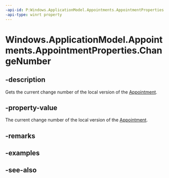 ```yaml
---
-api-id: P:Windows.ApplicationModel.Appointments.AppointmentProperties.ChangeNumber
-api-type: winrt property
---
```


<!-- Property syntax
public string ChangeNumber { get; }
-->

# Windows.ApplicationModel.Appointments.AppointmentProperties.ChangeNumber

## -description
Gets the current change number of the local version of the [Appointment](appointment.md).

## -property-value
The current change number of the local version of the [Appointment](appointment.md).

## -remarks

## -examples

## -see-also
